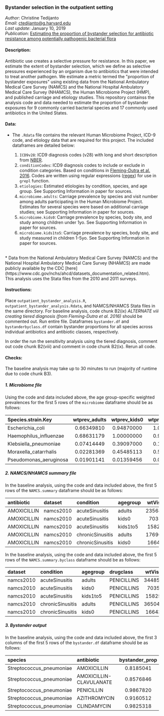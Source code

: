 ### Bystander selection in the outpatient setting
*Author*: Christine Tedijanto  
*Email*: ctedijanto@g.harvard.edu  
*Last update*: January 10, 2019  
*Publication*: [Estimating the proportion of bystander selection for antibiotic resistance among potentially pathogenic bacterial flora](https://www.pnas.org/lookup/doi/10.1073/pnas.1810840115)

#### Description:
Antibiotic use creates a selective pressure for resistance. In this paper, we estimate the extent of bystander selection, which we define as selective pressures experienced by an organism due to antibiotics that were intended to treat another pathogen. We estimate a metric termed the "proportion of bystander exposures" using existing data from the National Ambulatory Medical Care Survey (NAMCS) and the National Hospital Ambulatory Medical Care Survey (NHAMCS), the Human Microbiome Project (HMP), and published carriage and etiology studies. This repository containss the analysis code and data needed to estimate the proportion of bystander exposures for 9 commonly carried bacterial species and 17 commonly used antibiotics in the United States.

#### Data:
* The `.Rdata` file contains the relevant Human Microbiome Project, ICD-9 code, and etiology data that are required for this project. The included dataframes are detailed below:  

    1. `ICD9v28`: ICD9 diagnosis codes (v28) with long and short description from [NBER](http://www.nber.org/data/icd-9-cm-diagnosis-and-procedure-codes-and-titles.html).
    2. `conditionCodes`: ICD9 diagnosis codes to include or exclude in condition categories. Based on conditions in [Fleming-Dutra et al. 2016](https://jamanetwork.com/journals/jama/fullarticle/2518263). Codes are written using regular expressions ([regex](https://medium.com/factory-mind/regex-tutorial-a-simple-cheatsheet-by-examples-649dc1c3f285)) for use in `grepl` function.
    3. `etiologies`: Estimated etiologies by condition, species, and age group. See Supporting Information in paper for sources.
    4. `microbiome.adults`: Carriage prevalence by species and visit number among adults participating in the Human Microbiome Project. Estimates for several species were based on additional carriage studies; see Supporting Information in paper for sources.
    5. `microbiome.kids0`: Carriage prevalence by species, body site, and study among children under 1yo. See Supporting Information in paper for sources.
    6. `microbiome.kids1to5`: Carriage prevalence by species, body site, and study measured in children 1-5yo. See Supporting Information in paper for sources.  
<br>
* Data from the National Ambulatory Medical Care Survey (NAMCS) and the National Hospital Ambulatory Medical Care Survey (NHAMCS) are made publicly available by the CDC [here](https://www.cdc.gov/nchs/ahcd/datasets_documentation_related.htm). This analysis uses the Stata files from the 2010 and 2011 surveys.

#### Instructions:
Place `outpatient_bystander_analysis.R`, `outpatient_bystander_analysis.Rdata`, and NAMCS/NHAMCS Stata files in the same directory. For baseline analysis, code chunk B2(ix) *ALTERNATE viii creating tiered diagnosis (from Fleming-Dutra et al. 2016)* should be commented out. Run entire file. Dataframes `bystander.df` and `bystanderbyclass.df` contain bystander proportions for all species across individual antibiotics and antibiotic classes, respectively.

In order the run the sensitivity analysis using the tiered diagnosis, comment out code chunk B2(viii) and comment in code chunk B2(ix). Rerun all code.

#### Checks:
The baseline analysis may take up to 30 minutes to run (majority of runtime due to code chunk B3).

##### 1. *Microbiome file*
Using the code and data included above, the age group-specific weighted prevalences for the first 5 rows of the `microbiome` dataframe should be as follows:

| Species.strain.Key    | wtprev_adults     | wtprev_kids0    | wtprev_kids1to5 |
| :-------------        | :----------:      | :-----------:   | :-----------:   |
| Escherichia_coli      | 0.66349810        | 0.94870000      | 1.00000000      |
| Haemophilus_influenzae| 0.68631179        | 1.00000000      | 0.95896469      |
| Klebsiella_pneumoniae | 0.07414449        | 0.39097000      | 0.15000000      |
| Moraxella_catarrhalis | 0.02281369        | 0.45485113      | 0.50790000      |
| Pseudomonas_aeruginosa| 0.01901141        | 0.01359456      | 0.01359456      |

##### 2. *NAMCS/NHAMCS summary file*
In the baseline analysis, using the code and data included above, the first 5 rows of the `NAMCS.summary` dataframe should be as follows:

| antibiotic  | dataset     | condition        | agegroup | wtVisits  | wtVisits.se | drugclass   |
| :---------- | :------     | :-------         | :------- | :------:  | :---------: | :---------- |
| AMOXICILLIN | namcs2010   | acuteSinusitis   | adults   | 2356812   | 565377.953  | PENICILLINS |
| AMOXICILLIN | namcs2010   | acuteSinusitis   | kids0    | 70355     | 70355.000   | PENICILLINS |
| AMOXICILLIN | namcs2010   | acuteSinusitis   | kids1to5 | 158253    | 67000.831   | PENICILLINS |
| AMOXICILLIN | namcs2010   | chronicSinusitis | adults   | 1769606   | 337174.213  | PENICILLINS |
| AMOXICILLIN | namcs2010   | chronicSinusitis | kids0    | 166430    | 106789.037  | PENICILLINS |

In the baseline analysis, using the code and data included above, the first 5 rows of the `NAMCS.summary.byclass` dataframe should be as follows:

| dataset     | condition        | agegroup | drugclass   | wtVisits  | wtVisits.se |
| :---------- | :-----------     | :------- | :-------    | :------:  | :---------: | 
| namcs2010   | acuteSinusitis   | adults   | PENICILLINS | 3448543   | 681417.82   |
| namcs2010   | acuteSinusitis   | kids0    | PENICILLINS | 70355     | 70355.00    |
| namcs2010   | acuteSinusitis   | kids1to5 | PENICILLINS | 158253    | 67000.83    |
| namcs2010   | chronicSinusitis | adults   | PENICILLINS | 3650426   | 562887.03   |
| namcs2010   | chronicSinusitis | kids0    | PENICILLINS | 166430    | 106789.04   |

##### 3. *Bystander output*
In the baseline analysis, using the code and data included above, the first 3 columns of the first 5 rows of the `bystander.df` dataframe should be as follows:

| species                   | antibiotic                    | bystander_prop        | 
| :-------------            | :----------                   | :-----------:          | 
| Streptococcus_pneumoniae  | AMOXICILLIN                   | 0.8185041             | 
| Streptococcus_pneumoniae  | AMOXICILLIN-CLAVULANATE       | 0.8576846             | 
| Streptococcus_pneumoniae  | PENICILLIN                    | 0.9867820             | 
| Streptococcus_pneumoniae  | AZITHROMYCIN                  | 0.9160512             | 
| Streptococcus_pneumoniae  | CLINDAMYCIN                   | 0.9825318             | 






